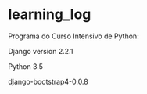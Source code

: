 # learning_log

Programa do Curso Intensivo de Python:

Django version 2.2.1

Python 3.5

django-bootstrap4-0.0.8
